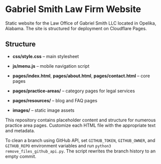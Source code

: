 # Gabriel Smith Law Firm Website

Static website for the Law Office of Gabriel Smith LLC located in Opelika, Alabama. The site is structured for deployment on Cloudflare Pages.

## Structure
- **css/style.css** – main stylesheet
- **js/menu.js** – mobile navigation script

- **pages/index.html**, **pages/about.html**, **pages/contact.html** – core pages
- **pages/practice-areas/** – category pages for legal services
- **pages/resources/** – blog and FAQ pages
- **images/** – static image assets

This repository contains placeholder content and structure for numerous practice area pages. Customize each HTML file with the appropriate text and metadata.

To clean a branch using GitHub API, set `GITHUB_TOKEN`, `GITHUB_OWNER`, and `GITHUB_REPO` environment variables and run `python3 remove_files_github_api.py`. The script rewrites the branch history to an empty commit.
